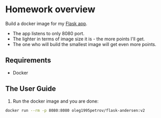 # Homework overview

Build a docker image for my [Flask app][flask_app].
  * The app listens to only 8080 port.
  * The lighter in terms of image size it is - the more points I'll get.
  * The one who will build the smallest image will get even more points.

## Requirements
  
  * Docker

## The User Guide

1. Run the docker image and you are done:

  ```bash
  docker run --rm -p 8080:8080 oleg1995petrov/flask-andersen:v2
  ```

[flask_app]: https://github.com/oleg1995petrov/flask-app-for-devops-course
